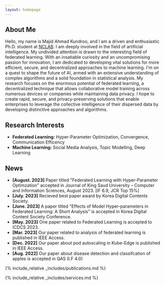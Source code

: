 ```yaml
---
layout: homepage
---
```


## About Me

Hello, my name is Majid Ahmad Kundroo, and I am a driven and enthusiastic Ph.D. student at [NCLAB](https://nclab.cbnu.ac.kr). I am deeply involved in the field of artificial intelligence. My undivided attention is drawn to the interesting field of federated learning. With an insatiable curiosity and an uncompromising passion for innovation, I am dedicated to developing vital solutions for more efficient, secure, and decentralized approaches to machine learning. I'm on a quest to shape the future of AI, armed with an extensive understanding of complex algorithms and a solid foundation in statistical analysis. My research focuses on the enormous potential of federated learning, a decentralized technique that allows collaborative model training across numerous devices or companies while maintaining data privacy. I hope to create rapid, secure, and privacy-preserving solutions that enable enterprises to leverage the collective intelligence of their dispersed data by developing distinctive approaches and algorithms.

## Research Interests

- **Federated Learning:** Hyper-Parameter Optimization, Convergence, Communication Efficency
- **Machine Learning:** Social Media Analysis, Topic Modelling, Deep Learning

## News
- **[August. 2023]** Paper titled "Federated Learning with Hyper-Parameter Optimzation" accepted in Journal of King Saud University – Computer and Information Sciences, August 2023. [IF 6.9, JCR Top 15%]
- **[July. 2023]** Recieved best paper award by Korea Digital Contents Society.
- **[June. 2023]** A paper titled "Effects of Model Hyper-parameters in Federated Learning: A Short Analysis" is accepted in Korea Digital Content Society Conference.
- **[May. 2023]** One paper related to Federated Learning is accepted to ICDCS 2023.
- **[Mar. 2023]** Our paper related to analysis of federated learning is published in IEEE Access.
- **[Dec. 2022]** Our paper about pod autoscaling in Kube-Edge is published in IEEE Access.
- **[Aug. 2022]** Our paper about disease detection and classifcation of apples is accepted in QAS (I.F 4.0)

{% include_relative _includes/publications.md %}

{% include_relative _includes/services.md %}
